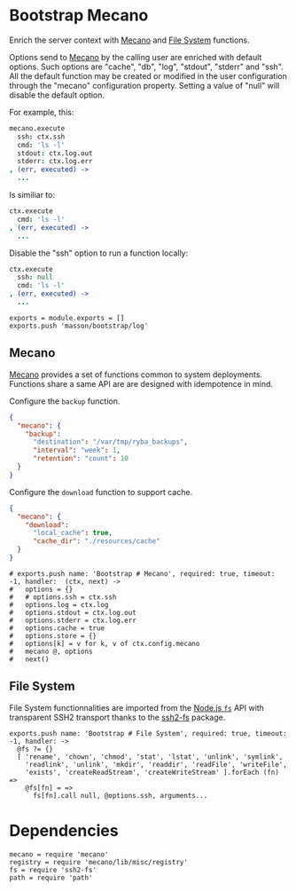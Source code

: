 
# Bootstrap Mecano

Enrich the server context with [Mecano] and [File System][nodefs] functions.

Options send to [Mecano] by the calling user are enriched with default options.
Such options are "cache", "db", "log", "stdout", "stderr" and "ssh". All the
default function may be created or modified in the user configuration through
the "mecano" configuration property. Setting a value of "null" will disable the
default option.

For example, this:

```coffee
mecano.execute
  ssh: ctx.ssh
  cmd: 'ls -l'
  stdout: ctx.log.out
  stderr: ctx.log.err
, (err, executed) ->
  ...
```

Is similiar to:

```coffee
ctx.execute
  cmd: 'ls -l'
, (err, executed) ->
  ...
```

Disable the "ssh" option to run a function locally:

```coffee
ctx.execute
  ssh: null
  cmd: 'ls -l'
, (err, executed) ->
  ...
```

    exports = module.exports = []
    exports.push 'masson/bootstrap/log'

## Mecano

[Mecano] provides a set of functions common to system deployments. Functions
share a same API are are designed with idempotence in mind.

Configure the `backup` function.

```json
{
  "mecano": {
    "backup":
      "destination": "/var/tmp/ryba_backups",
      "interval": "week": 1,
      "retention": "count": 10
  }
}
```

Configure the `download` function to support cache.

```json
{
  "mecano": {
    "download":
      "local_cache": true,
      "cache_dir": "./resources/cache"
  }
}
```

    # exports.push name: 'Bootstrap # Mecano', required: true, timeout: -1, handler:  (ctx, next) ->
    #   options = {}
    #   # options.ssh = ctx.ssh
    #   options.log = ctx.log
    #   options.stdout = ctx.log.out
    #   options.stderr = ctx.log.err
    #   options.cache = true
    #   options.store = {}
    #   options[k] = v for k, v of ctx.config.mecano
    #   mecano @, options
    #   next()

## File System

File System functionnalities are imported from the [Node.js `fs`][nodefs] API with
transparent SSH2 transport thanks to the [ssh2-fs] package.

    exports.push name: 'Bootstrap # File System', required: true, timeout: -1, handler: ->
      @fs ?= {}
      [ 'rename', 'chown', 'chmod', 'stat', 'lstat', 'unlink', 'symlink',
        'readlink', 'unlink', 'mkdir', 'readdir', 'readFile', 'writeFile',
        'exists', 'createReadStream', 'createWriteStream' ].forEach (fn) =>
        @fs[fn] = =>
          fs[fn].call null, @options.ssh, arguments...

# Dependencies

    mecano = require 'mecano'
    registry = require 'mecano/lib/misc/registry'
    fs = require 'ssh2-fs'
    path = require 'path'

[mecano]: http://mecano.adaltas.com
[ssh2-fs]: https://github.com/wdavidw/node-ssh2-fs
[nodefs]: http://nodejs.org/api/fs.html

